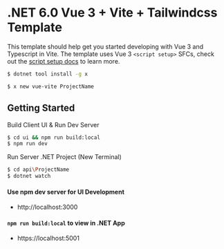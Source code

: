 
# .NET 6.0 Vue 3 + Vite + Tailwindcss Template

This template should help get you started developing with Vue 3 and Typescript in Vite. The template uses Vue 3 `<script setup>` SFCs, check out the [script setup docs](https://v3.vuejs.org/api/sfc-script-setup.html#sfc-script-setup) to learn more.

```bash
$ dotnet tool install -g x

$ x new vue-vite ProjectName
```

## Getting Started

Build Client UI & Run Dev Server

```bash
$ cd ui && npm run build:local
$ npm run dev
```

Run Server .NET Project (New Terminal)

```bash
$ cd api\ProjectName
$ dotnet watch
```

#### Use npm dev server for UI Development

- http://localhost:3000

#### `npm run build:local` to view in .NET App

- https://localhost:5001


